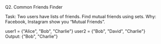 Q2. Common Friends Finder

Task: Two users have lists of friends. Find mutual friends using sets.
Why: Facebook, Instagram show you “Mutual Friends”.

user1 = {"Alice", "Bob", "Charlie"}
user2 = {"Bob", "David", "Charlie"}
Output: {"Bob", "Charlie"}